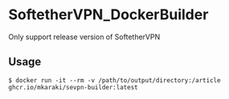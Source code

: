 # SoftetherVPN_DockerBuilder

Only support release version of SoftetherVPN

## Usage

```shell
$ docker run -it --rm -v /path/to/output/directory:/article ghcr.io/mkaraki/sevpn-builder:latest
```
